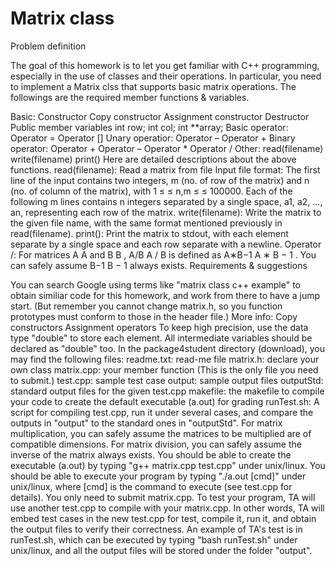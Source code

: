 # Matrix class
Problem definition

The goal of this homework is to let you get familiar with C++ programming, especially in the use of classes and their operations. In particular, you need to implement a Matrix clss that supports basic matrix operations. The followings are the required member functions & variables.

Basic:
Constructor
Copy constructor
Assignment constructor
Destructor
Public member variables
int row;
int col;
int **array;
Basic operator:
Operator =
Operator []
Unary operatior:
Operator –
Operator +
Binary operator:
Operator +
Operator –
Operator *
Operator /
Other:
read(filename)
write(filename)
print()
Here are detailed descriptions about the above functions.
read(filename): Read a matrix from file 
Input file format:
The first line of the input contains two integers, m (no. of row of the matrix) and n (no. of column of the matrix), with 1 ≤
≤
 n,m ≤
≤
 100000.
Each of the following m lines contains n integers separated by a single space, a1, a2, ..., an, representing each row of the matrix.
write(filename): Write the matrix to the given file name, with the same format mentioned previously in read(filename).
print(): Print the matrix to stdout, with each element separate by a single space and each row separate with a newline.
Operator /: For matrices A
A
 and B
B
, A/B
A
/
B
 is defined as A∗B−1
A
∗
B
−
1
. You can safely assume B−1
B
−
1
 always exists.
Requirements & suggestions

You can search Google using terms like "matrix class c++ example" to obtain similiar code for this homework, and work from there to have a jump start. (But remember you cannot change matrix.h, so you function prototypes must conform to those in the header file.)
More info:
Copy constructors
Assignment operators
To keep high precision, use the data type "double" to store each element. All intermediate variables should be declared as "double" too.
In the package4student directory (download), you may find the following files:
readme.txt: read-me file
matrix.h: declare your own class
matrix.cpp: your member function (This is the only file you need to submit.)
test.cpp: sample test case
output: sample output files
outputStd: standard output files for the given test.cpp
makefile: the makefile to compile your code to create the default executable (a.out) for grading
runTest.sh: A script for compiling test.cpp, run it under several cases, and compare the outputs in "output" to the standard ones in "outputStd".
For matrix multiplication, you can safely assume the matrices to be multiplied are of compatible dimensions.
For matrix division, you can safely assume the inverse of the matrix always exists.
You should be able to create the executable (a.out) by typing "g++ matrix.cpp test.cpp" under unix/linux.
You should be able to execute your program by typing "./a.out [cmd]" under unix/linux, where [cmd] is the command to execute (see test.cpp for details).
You only need to submit matrix.cpp. To test your program, TA will use another test.cpp to compile with your matrix.cpp. In other words, TA will embed test cases in the new test.cpp for test, compile it, run it, and obtain the output files to verify their correctness. An example of TA's test is in runTest.sh, which can be executed by typing "bash runTest.sh" under unix/linux, and all the output files will be stored under the folder "output".
